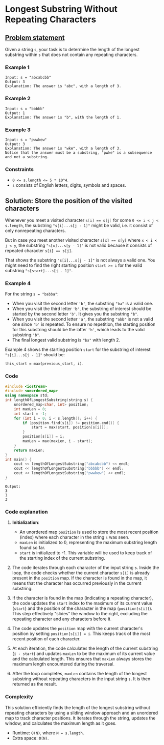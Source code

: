 # Longest Substring Without Repeating Characters

## [Problem statement](https://leetcode.com/problems/longest-substring-without-repeating-characters/)

Given a string `s`, your task is to determine the length of the longest substring within `s` that does not contain any repeating characters.

### Example 1
```text
Input: s = "abcabcbb"
Output: 3
Explanation: The answer is "abc", with a length of 3.
```

### Example 2
```text
Input: s = "bbbbb"
Output: 1
Explanation: The answer is "b", with the length of 1.
```

### Example 3
```text
Input: s = "pwwkew"
Output: 3
Explanation: The answer is "wke", with a length of 3.
Notice that the answer must be a substring, "pwke" is a subsequence and not a substring.
``` 

### Constraints

* `0 <= s.length <= 5 * 10^4`.
* `s` consists of English letters, digits, symbols and spaces.

## Solution: Store the position of the visited characters

Whenever you meet a visited character `s[i] == s[j]` for some `0 <= i < j < s.length`, the substring `"s[i]...s[j - 1]"` might be valid, i.e. it consist of only nonrepeating characters.

But in case you meet another visited character `s[x] == s[y]` where `x < i < j < y`, the substring `"s[x]...s[y - 1]"` is not valid because it consists of repeated character `s[i] == s[j]`. 

That shows the substring `"s[i]...s[j - 1]"` is not always a valid one. You might need to find the right starting position `start >= i` for the valid substring `"s[start]...s[j - 1]"`.

### Example 4 
For the string `s = "babba"`:

* When you visit the second letter `'b'`, the substring `"ba"` is a valid one. 
* When you visit the third letter `'b'`, the substring of interest should be started by the second letter `'b'`. It gives you the substring `"b"`.
* When you visit the second letter `'a'`, the substring `"abb"` is not a valid one since `'b'` is repeated. To ensure no repetition, the starting position for this substring should be the latter `'b'`, which leads to the valid substring `"b"`.
* The final longest valid substring is `"ba"` with length 2.

Example 4 shows the starting position `start` for the substring of interest `"s[i]...s[j - 1]"` should be:

```text
this_start = max(previous_start, i).
```

### Code
```cpp
#include <iostream>
#include <unordered_map>
using namespace std;
int lengthOfLongestSubstring(string s) {
    unordered_map<char, int> position;
    int maxLen = 0;
    int start = -1;
    for (int i = 0; i < s.length(); i++) {
        if (position.find(s[i]) != position.end()) {
            start = max(start, position[s[i]]);
        }
        position[s[i]] = i;
        maxLen = max(maxLen, i - start);
    }
    return maxLen;
}
int main() {
    cout << lengthOfLongestSubstring("abcabcbb") << endl;
    cout << lengthOfLongestSubstring("bbbbb") << endl;
    cout << lengthOfLongestSubstring("pwwkew") << endl;
}
```
```text
Output:
3
1
3
```

### Code explanation

1. **Initialization**:
   - An unordered map `position` is used to store the most recent position (index) where each character in the string `s` was seen.
   - `maxLen` is initialized to 0, representing the maximum substring length found so far.
   - `start` is initialized to -1. This variable will be used to keep track of the starting index of the current substring.

2. The code iterates through each character of the input string `s`. Inside the loop, the code checks whether the current character `s[i]` is already present in the `position` map. If the character is found in the map, it means that the character has occurred previously in the current substring.

3. If the character is found in the map (indicating a repeating character), the code updates the `start` index to the maximum of its current value (`start`) and the position of the character in the map (`position[s[i]]`). This step effectively "slides" the window to the right, excluding the repeating character and any characters before it.

4. The code updates the `position` map with the current character's position by setting `position[s[i]] = i`. This keeps track of the most recent position of each character.

5. At each iteration, the code calculates the length of the current substring (`i - start`) and updates `maxLen` to be the maximum of its current value and the calculated length. This ensures that `maxLen` always stores the maximum length encountered during the traversal.

5. After the loop completes, `maxLen` contains the length of the longest substring without repeating characters in the input string `s`. It is then returned as the result.


### Complexity
This solution efficiently finds the length of the longest substring without repeating characters by using a sliding window approach and an unordered map to track character positions. It iterates through the string, updates the window, and calculates the maximum length as it goes. 

* Runtime: `O(N)`, where `N = s.length`.
* Extra space: `O(N)`.



